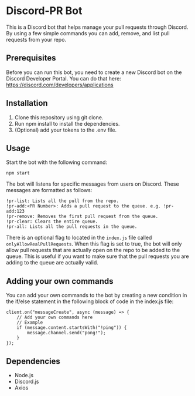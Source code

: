 # Discord-PR Bot

This is a Discord bot that helps manage your pull requests through Discord. By using a few simple commands you can add, remove, and list pull requests from your repo.

## Prerequisites
Before you can run this bot, you need to create a new Discord bot on the Discord Developer Portal. You can do that here: https://discord.com/developers/applications

## Installation

1. Clone this repository using git clone.
2. Run npm install to install the dependencies.
3. (Optional) add your tokens to the .env file.

## Usage

Start the bot with the following command:

`npm start`

The bot will listens for specific messages from users on Discord. These messages are formatted as follows:

```
!pr-list: Lists all the pull from the repo.
!pr-add:<PR Number>: Adds a pull request to the queue. e.g. !pr-add:123
!pr-remove: Removes the first pull request from the queue.
!pr-clear: Clears the entire queue.
!pr-all: Lists all the pull requests in the queue.
```

There is an optional flag to located in the `index.js` file called `onlyAllowRealPullRequests`. When this flag is set to true, the bot will only allow pull requests that are actually open on the repo to be added to the queue. This is useful if you want to make sure that the pull requests you are adding to the queue are actually valid.

## Adding your own commands

You can add your own commands to the bot by creating a new condition in the if/else statement in the following block of code in the index.js file:

```
client.on("messageCreate", async (message) => {
    // Add your own commands here
    // Example
    if (message.content.startsWith("!ping")) {
        message.channel.send("pong!");
    }
});
```

## Dependencies

- Node.js
- Discord.js
- Axios
